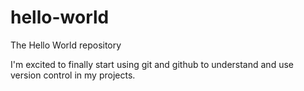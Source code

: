# hello-world
The Hello World repository

I'm excited to finally start using git and github to understand and use version control in my projects.

